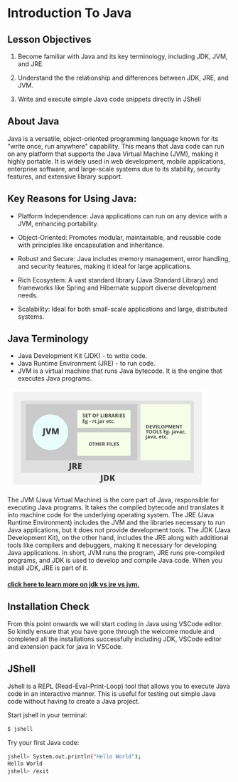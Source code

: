 
# Introduction To Java

## Lesson Objectives

  1. Become familiar with Java and its key terminology, including JDK, JVM, and JRE.

  2. Understand the the relationship and differences between JDK, JRE, and JVM.

  3. Write and execute simple Java code snippets directly in JShell 


## About Java

Java is a versatile, object-oriented programming language known for its "write once, run anywhere" capability. This means that Java code can run on any platform that supports the Java Virtual Machine (JVM), making it highly portable. It is widely used in web development, mobile applications, enterprise software, and large-scale systems due to its stability, security features, and extensive library support.

## Key Reasons for Using Java:
- Platform Independence: Java applications can run on any device with a JVM, enhancing portability.

- Object-Oriented: Promotes modular, maintainable, and reusable code with principles like encapsulation and inheritance.

- Robust and Secure: Java includes memory management, error handling, and security features, making it ideal for large applications.

- Rich Ecosystem: A vast standard library (Java Standard Library) and frameworks like Spring and Hibernate support diverse development needs.

- Scalability: Ideal for both small-scale applications and large, distributed systems.


## Java Terminology

- Java Development Kit (JDK) - to write code.
- Java Runtime Environment (JRE) - to run code.
- JVM is a virtual machine that runs Java bytecode. It is the engine that executes Java programs.


<img src="jdk.png" width="450">


 The JVM (Java Virtual Machine) is the core part of Java, responsible for executing Java programs. It takes the compiled bytecode and translates it into machine code for the underlying operating system. The JRE (Java Runtime Environment) includes the JVM and the libraries necessary to run Java applications, but it does not provide development tools. The JDK (Java Development Kit), on the other hand, includes the JRE along with additional tools like compilers and debuggers, making it necessary for developing Java applications. In short, JVM runs the program, JRE runs pre-compiled programs, and JDK is used to develop and compile Java code.
 When you install JDK, JRE is part of it.

#### [click here to learn more on jdk vs jre vs jvm.](https://www.digitalocean.com/community/tutorials/difference-jdk-vs-jre-vs-jvm)

## Installation Check

From this point onwards we will start coding in Java using VSCode editor. So kindly ensure that you have gone through the welcome module and completed all the installations successfully including JDK, VSCode editor and extension pack for java in VSCode.

## JShell

Jshell is a REPL (Read-Eval-Print-Loop) tool that allows you to execute Java code in an interactive manner. This is useful for testing out simple Java code without having to create a Java project.

Start jshell in your terminal:

```bash
$ jshell
```

Try your first Java code:

```bash
jshell> System.out.println("Hello World");
Hello World
jshell> /exit
```


